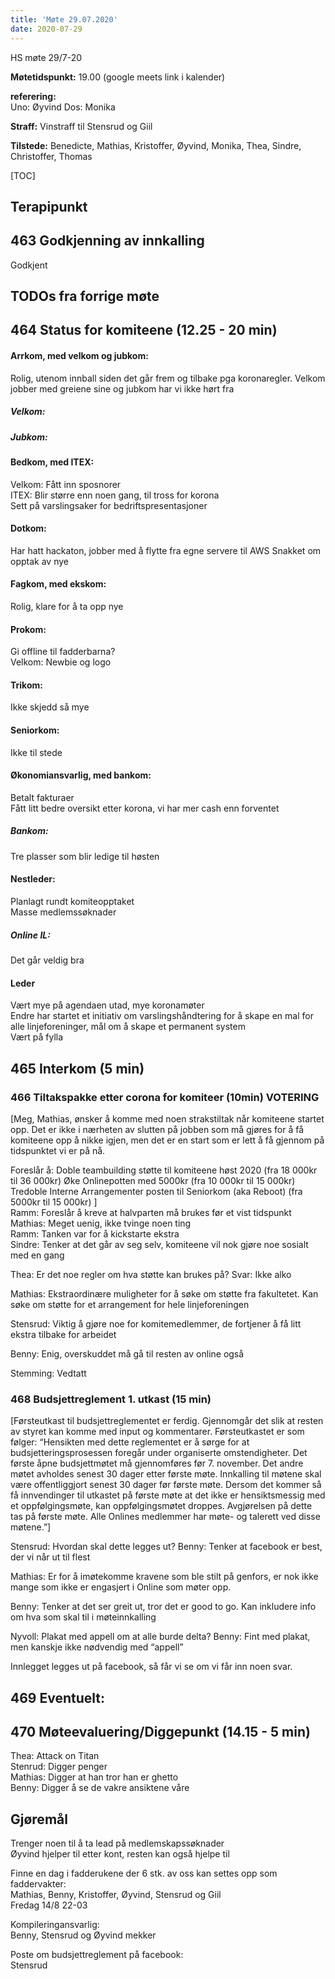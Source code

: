 ```yaml
---
title: 'Møte 29.07.2020'
date: 2020-07-29
---
```


HS møte 29/7-20

**Møtetidspunkt:** 19.00 (google meets link i kalender)

**referering:**  
Uno: Øyvind
Dos: Monika

**Straff:** 
Vinstraff til Stensrud og Giil

**Tilstede:** 
Benedicte, Mathias, Kristoffer, Øyvind, Monika, Thea, Sindre, Christoffer, Thomas

[TOC]

## Terapipunkt

## 463 Godkjenning av innkalling
Godkjent

## TODOs fra forrige møte


## 464 Status for komiteene (12.25 - 20 min)

#### Arrkom, med velkom og jubkom:  
Rolig, utenom innball siden det går frem og tilbake pga koronaregler. Velkom jobber med greiene sine og jubkom har vi ikke hørt fra


##### Velkom:  

##### Jubkom:  

#### Bedkom, med ITEX:
Velkom: Fått inn sposnorer  
ITEX: Blir større enn noen gang, til tross for korona  
Sett på varslingsaker for bedriftspresentasjoner

#### Dotkom:
Har hatt hackaton, jobber med å flytte fra egne servere til AWS
Snakket om opptak av nye

#### Fagkom, med ekskom:
Rolig, klare for å ta opp nye

#### Prokom: 
Gi offline til fadderbarna?  
Velkom: Newbie og logo

#### Trikom:
Ikke skjedd så mye

#### Seniorkom:
Ikke til stede

#### Økonomiansvarlig, med bankom:
Betalt fakturaer  
Fått litt bedre oversikt etter korona, vi har mer cash enn forventet

##### Bankom:
Tre plasser som blir ledige til høsten

#### Nestleder:
Planlagt rundt komiteopptaket  
Masse medlemssøknader

##### Online IL:
Det går veldig bra

#### Leder
Vært mye på agendaen utad, mye koronamøter  
Endre har startet et initiativ om varslingshåndtering for å skape en mal for alle linjeforeninger, mål om å skape et permanent system  
Vært på fylla

## 465 Interkom (5 min)

### 466 Tiltakspakke etter corona for komiteer (10min) VOTERING

[Meg, Mathias, ønsker å komme med noen strakstiltak når komiteene startet opp. Det er ikke i nærheten av slutten på jobben som må gjøres for å få komiteene opp å nikke igjen, men det er en start som er lett å få gjennom på tidspunktet vi er på nå.

Foreslår å:
Doble teambuilding støtte til komiteene høst 2020 (fra 18 000kr til 36 000kr)
Øke Onlinepotten med 5000kr (fra 10 000kr til 15 000kr)
Tredoble Interne Arrangementer posten til Seniorkom (aka Reboot) (fra 5000kr til 15 000kr)
]  
Ramm: Foreslår å kreve at halvparten må brukes før et vist tidspunkt  
Mathias: Meget uenig, ikke tvinge noen ting  
Ramm: Tanken var for å kickstarte ekstra  
Sindre: Tenker at det går av seg selv, komiteene vil nok gjøre noe sosialt med en gang  

Thea: Er det noe regler om hva støtte kan brukes på? Svar: Ikke alko

Mathias: Ekstraordinære muligheter for å søke om støtte fra fakultetet. Kan søke om støtte for et arrangement for hele linjeforeningen

Stensrud: Viktig å gjøre noe for komitemedlemmer, de fortjener å få litt ekstra tilbake for arbeidet

Benny: Enig, overskuddet må gå til resten av online også

Stemming: Vedtatt


### 468 Budsjettreglement 1. utkast (15 min)

[Førsteutkast til budsjettreglementet er ferdig. Gjennomgår det slik at resten av styret kan komme med input og kommentarer. Førsteutkastet er som følger:
“Hensikten med dette reglementet er å sørge for at budsjetteringsprosessen foregår under organiserte omstendigheter.
Det første åpne budsjettmøtet må gjennomføres før 7. november. 
Det andre møtet avholdes senest 30 dager etter første møte.
Innkalling til møtene skal være offentliggjort senest 30 dager før første møte.
Dersom det kommer så få innvendinger til utkastet på første møte at det ikke er hensiktsmessig med et oppfølgingsmøte, kan oppfølgingsmøtet droppes. Avgjørelsen på dette tas på første møte.
Alle Onlines medlemmer har møte- og talerett ved disse møtene.”]

Stensrud: Hvordan skal dette legges ut?
	Benny: Tenker at facebook er best, der vi når ut til flest

Mathias: Er for å imøtekomme kravene som ble stilt på genfors, er nok ikke mange som ikke er engasjert i Online som møter opp.

Benny: Tenker at det ser greit ut, tror det er good to go. Kan inkludere info om hva som skal til i møteinnkalling

Nyvoll: Plakat med appell om at alle burde delta?
	Benny: Fint med plakat, men kanskje ikke nødvendig med “appell”

Innlegget legges ut på facebook, så får vi se om vi får inn noen svar.

## 469 Eventuelt: 


## 470 Møteevaluering/Diggepunkt (14.15 - 5 min)
Thea: Attack on Titan  
Stenrud: Digger penger  
Mathias: Digger at han tror han er ghetto  
Benny: Digger å se de vakre ansiktene våre  


## Gjøremål

Trenger noen til å ta lead på medlemskapssøknader  
Øyvind hjelper til etter kont, resten kan også hjelpe til   

Finne en dag i fadderukene der 6 stk. av oss kan settes opp som faddervakter:  
Mathias, Benny, Kristoffer, Øyvind, Stensrud og Giil  
Fredag 14/8 22-03  

Kompileringansvarlig:  
Benny, Stensrud og Øyvind mekker  

Poste om budsjettreglement på facebook:  
Stensrud
